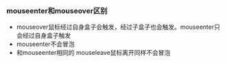 ### mouseenter和mouseover区别

+ mouseover鼠标经过自身盒子会触发，经过子盒子也会触发。mouseenter只会经过自身盒子触发
+ mouseenter不会冒泡
+ 和mouseenter相同的 mouseleave鼠标离开同样不会冒泡